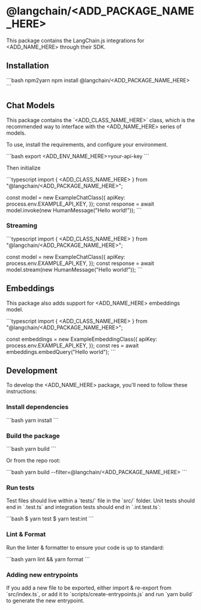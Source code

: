 # @langchain/<ADD_PACKAGE_NAME_HERE>

This package contains the LangChain.js integrations for <ADD_NAME_HERE> through their SDK.

## Installation

\`\`\`bash npm2yarn
npm install @langchain/<ADD_PACKAGE_NAME_HERE>
\`\`\`

## Chat Models

This package contains the \`<ADD_CLASS_NAME_HERE>\` class, which is the recommended way to interface with the <ADD_NAME_HERE> series of models.

To use, install the requirements, and configure your environment.

\`\`\`bash
export <ADD_ENV_NAME_HERE>=your-api-key
\`\`\`

Then initialize

\`\`\`typescript
import { <ADD_CLASS_NAME_HERE> } from "@langchain/<ADD_PACKAGE_NAME_HERE>";

const model = new ExampleChatClass({
  apiKey: process.env.EXAMPLE_API_KEY,
});
const response = await model.invoke(new HumanMessage("Hello world!"));
\`\`\`

### Streaming

\`\`\`typescript
import { <ADD_CLASS_NAME_HERE> } from "@langchain/<ADD_PACKAGE_NAME_HERE>";

const model = new ExampleChatClass({
  apiKey: process.env.EXAMPLE_API_KEY,
});
const response = await model.stream(new HumanMessage("Hello world!"));
\`\`\`

## Embeddings

This package also adds support for <ADD_NAME_HERE> embeddings model.

\`\`\`typescript
import { <ADD_CLASS_NAME_HERE> } from "@langchain/<ADD_PACKAGE_NAME_HERE>";

const embeddings = new ExampleEmbeddingClass({
  apiKey: process.env.EXAMPLE_API_KEY,
});
const res = await embeddings.embedQuery("Hello world");
\`\`\`

## Development

To develop the <ADD_NAME_HERE> package, you'll need to follow these instructions:

### Install dependencies

\`\`\`bash
yarn install
\`\`\`

### Build the package

\`\`\`bash
yarn build
\`\`\`

Or from the repo root:

\`\`\`bash
yarn build --filter=@langchain/<ADD_PACKAGE_NAME_HERE>
\`\`\`

### Run tests

Test files should live within a \`tests/\` file in the \`src/\` folder. Unit tests should end in \`.test.ts\` and integration tests should
end in \`.int.test.ts\`:

\`\`\`bash
$ yarn test
$ yarn test:int
\`\`\`

### Lint & Format

Run the linter & formatter to ensure your code is up to standard:

\`\`\`bash
yarn lint && yarn format
\`\`\`

### Adding new entrypoints

If you add a new file to be exported, either import & re-export from \`src/index.ts\`, or add it to \`scripts/create-entrypoints.js\` and run \`yarn build\` to generate the new entrypoint.
